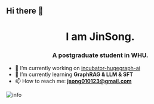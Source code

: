 ## Hi there 👋
<h1 align="center">I am JinSong.</h1>
<h3 align="center">A postgraduate student in WHU.</h3>

<!--
**MrJs133/MrJs133** is a ✨ _special_ ✨ repository because its `README.md` (this file) appears on your GitHub profile.

Here are some ideas to get you started:

- 🔭 I’m currently working on ...
- 🌱 I’m currently learning ...
- 👯 I’m looking to collaborate on ...
- 🤔 I’m looking for help with ...
- 💬 Ask me about ...
- 📫 How to reach me: ...
- 😄 Pronouns: ...
- ⚡ Fun fact: ...
-->

- 🔭 I’m currently working on [incubator-hugegraph-ai](https://github.com/apache/incubator-hugegraph-ai)
- 🌱 I’m currently learning **GraphRAG & LLM & SFT**
- 📫 How to reach me: **jsong010123@gmail.com**

![info](https://github-readme-stats.vercel.app/api?username=MrJs133&show_icons=true&count_private=true&hide=prs&theme=default_repocard)
